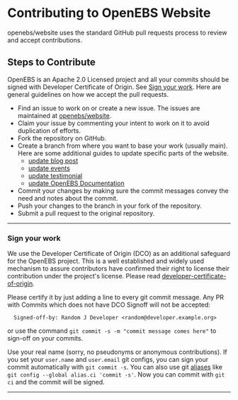 # Contributing to OpenEBS Website

openebs/website uses the standard GitHub pull requests process to review and accept contributions.

## Steps to Contribute

OpenEBS is an Apache 2.0 Licensed project and all your commits should be signed with Developer Certificate of Origin. See [Sign your work](#sign-your-work). Here are general guidelines on how we accept the pull requests.

* Find an issue to work on or create a new issue. The issues are maintained at [openebs/website](https://github.com/openebs/website/issues).
* Claim your issue by commenting your intent to work on it to avoid duplication of efforts.
* Fork the repository on GitHub.
* Create a branch from where you want to base your work (usually main). Here are some additional guides to update specific parts of the website.
  - [update blog post](design/add_new_blog.md)
  - [update events](design/update_events.md)
  - [update testimonial](design/add_new_testimonial.md)
  - [update OpenEBS Documentation](design/updating_docs.md)
* Commit your changes by making sure the commit messages convey the need and notes about the commit.
* Push your changes to the branch in your fork of the repository.
* Submit a pull request to the original repository.


---

### Sign your work

We use the Developer Certificate of Origin (DCO) as an additional safeguard for the OpenEBS project. This is a well established and widely used mechanism to assure contributors have confirmed their right to license their contribution under the project's license. Please read [developer-certificate-of-origin](https://github.com/openebs/openebs/blob/HEAD/contribute/developer-certificate-of-origin).

Please certify it by just adding a line to every git commit message. Any PR with Commits which does not have DCO Signoff will not be accepted:

```
  Signed-off-by: Random J Developer <random@developer.example.org>
```

or use the command `git commit -s -m "commit message comes here"` to sign-off on your commits.

Use your real name (sorry, no pseudonyms or anonymous contributions). If you set your `user.name` and `user.email` git configs, you can sign your commit automatically with `git commit -s`. You can also use git [aliases](https://git-scm.com/book/en/v2/Git-Basics-Git-Aliases) like `git config --global alias.ci 'commit -s'`. Now you can commit with `git ci` and the commit will be signed.

---
